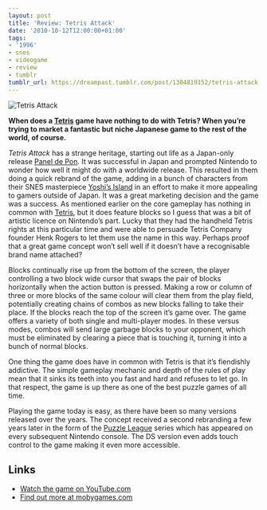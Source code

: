 ```yaml
---
layout: post
title: 'Review: Tetris Attack'
date: '2010-10-12T12:00:00+01:00'
tags:
- '1996'
- snes
- videogame
- review
- tumblr
tumblr_url: https://dreampast.tumblr.com/post/1304819152/tetris-attack
---
```

![Tetris Attack](https://64.media.tumblr.com/tumblr_la832qEWKE1qbfpni.png)

**When does a [Tetris](http://www.mobygames.com/game/tetris) game have nothing to do with Tetris? When you’re trying to market a fantastic but niche Japanese game to the rest of the world, of course.**

_Tetris Attack_ has a strange heritage, starting out life as a Japan-only release [Panel de Pon](http://www.mobygames.com/game/panel-de-pon). It was successful in Japan and prompted Nintendo to wonder how well it might do with a worldwide release. This resulted in them doing a quick rebrand of the game, adding in a bunch of characters from their SNES masterpiece [Yoshi’s Island](http://www.mobygames.com/game/snes/super-mario-world-2-yoshis-island) in an effort to make it more appealing to gamers outside of Japan. It was a great marketing decision and the game was a success. As mentioned earlier on the core gameplay has nothing in common with [Tetris](http://www.mobygames.com/game/tetris), but it does feature blocks so I guess that was a bit of artistic licence on Nintendo’s part. Lucky that they had the handheld Tetris rights at this particular time and were able to persuade Tetris Company founder Henk Rogers to let them use the name in this way. Perhaps proof that a great game concept won’t sell well if it doesn’t have a recognisable brand name attached?

Blocks continually rise up from the bottom of the screen, the player controlling a two block wide cursor that swaps the pair of blocks horizontally when the action button is pressed. Making a row or column of three or more blocks of the same colour will clear them from the play field, potentially creating chains of combos as new blocks falling to take their place. If the blocks reach the top of the screen it’s game over. The game offers a variety of both single and multi-player modes. In these versus modes, combos will send large garbage blocks to your opponent, which must be eliminated by clearing a piece that is touching it, turning it into a bunch of normal blocks.

One thing the game does have in common with Tetris is that it’s fiendishly addictive. The simple gameplay mechanic and depth of the rules of play mean that it sinks its teeth into you fast and hard and refuses to let go. In that respect, the game is up there as one of the best puzzle games of all time.

Playing the game today is easy, as there have been so many versions released over the years. The concept received a second rebranding a few years later in the form of the [Puzzle League](http://www.mobygames.com/game-group/panel-de-ponpuzzle-league-games) series which has appeared on every subsequent Nintendo console. The DS version even adds touch control to the game making it even more accessible.

## Links

- [Watch the game on YouTube.com](http://www.youtube.com/watch?v=EhHAQsUIAeM)
- [Find out more at mobygames.com](http://www.mobygames.com/game/tetris-attack)